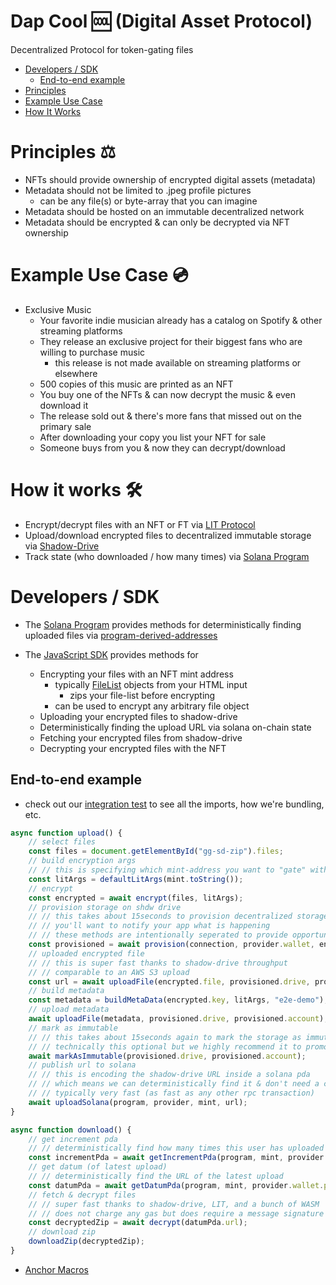 # Dap Cool 🆒 (Digital Asset Protocol)

Decentralized Protocol for token-gating files

* [Developers / SDK](#developers--sdk)
    * [End-to-end example](#end-to-end-example)
* [Principles](#principles-)
* [Example Use Case](#example-use-case-)
* [How It Works](#how-it-works-%EF%B8%8F)

# Principles ⚖️

* NFTs should provide ownership of encrypted digital assets (metadata)
* Metadata should not be limited to .jpeg profile pictures
    * can be any file(s) or byte-array that you can imagine
* Metadata should be hosted on an immutable decentralized network
* Metadata should be encrypted & can only be decrypted via NFT ownership

# Example Use Case 💿

* Exclusive Music
    * Your favorite indie musician already has a catalog on Spotify & other streaming platforms
    * They release an exclusive project for their biggest fans who are willing to purchase music
        * this release is not made available on streaming platforms or elsewhere
    * 500 copies of this music are printed as an NFT
    * You buy one of the NFTs & can now decrypt the music & even download it
    * The release sold out & there's more fans that missed out on the primary sale
    * After downloading your copy you list your NFT for sale
    * Someone buys from you & now they can decrypt/download

# How it works 🛠️

* Encrypt/decrypt files with an NFT or FT via [LIT Protocol](https://litprotocol.com/)
* Upload/download encrypted files to decentralized immutable storage
  via [Shadow-Drive](https://docs.genesysgo.com/shadow/)
* Track state (who downloaded / how many times) via [Solana Program](./programs/dap-protocol/src/lib.rs)

# Developers / SDK

* The [Solana Program](./programs/dap-protocol/src/lib.rs) provides methods for deterministically finding uploaded files
  via [program-derived-addresses](https://docs.solana.com/developing/programming-model/calling-between-programs#hash-based-generated-program-addresses)

* The [JavaScript SDK](./sdk/src/index.js) provides methods for
    * Encrypting your files with an NFT mint address
        * typically [FileList](https://developer.mozilla.org/en-US/docs/Web/API/FileList) objects from your HTML input
            * zips your file-list before encrypting
        * can be used to encrypt any arbitrary file object
    * Uploading your encrypted files to shadow-drive
    * Deterministically finding the upload URL via solana on-chain state
    * Fetching your encrypted files from shadow-drive
    * Decrypting your encrypted files with the NFT

## End-to-end example

* check out our [integration test](./it/src/index.js) to see all the imports, how we're bundling, etc.

```javascript
async function upload() {
    // select files
    const files = document.getElementById("gg-sd-zip").files;
    // build encryption args
    // // this is specifying which mint-address you want to "gate" with
    const litArgs = defaultLitArgs(mint.toString());
    // encrypt
    const encrypted = await encrypt(files, litArgs);
    // provision storage on shdw drive
    // // this takes about 15seconds to provision decentralized storage
    // // you'll want to notify your app what is happening
    // // these methods are intentionally seperated to provide opportunity to notify progress
    const provisioned = await provision(connection, provider.wallet, encrypted.file);
    // uploaded encrypted file
    // // this is super fast thanks to shadow-drive throughput
    // // comparable to an AWS S3 upload
    const url = await uploadFile(encrypted.file, provisioned.drive, provisioned.account);
    // build metadata
    const metadata = buildMetaData(encrypted.key, litArgs, "e2e-demo");
    // upload metadata
    await uploadFile(metadata, provisioned.drive, provisioned.account);
    // mark as immutable
    // // this takes about 15seconds again to mark the storage as immutable
    // // technically this optional but we highly recommend it to promote web3 ethos
    await markAsImmutable(provisioned.drive, provisioned.account);
    // publish url to solana
    // // this is encoding the shadow-drive URL inside a solana pda
    // // which means we can deterministically find it & don't need a centralized index
    // // typically very fast (as fast as any other rpc transaction)
    await uploadSolana(program, provider, mint, url);
}

async function download() {
    // get increment pda
    // // deterministically find how many times this user has uploaded behind this mint
    const incrementPda = await getIncrementPda(program, mint, provider.wallet.publicKey);
    // get datum (of latest upload)
    // // deterministically find the URL of the latest upload
    const datumPda = await getDatumPda(program, mint, provider.wallet.publicKey, incrementPda.increment);
    // fetch & decrypt files
    // // super fast thanks to shadow-drive, LIT, and a bunch of WASM
    // // does not charge any gas but does require a message signature (to prove ownership of the mint)
    const decryptedZip = await decrypt(datumPda.url);
    // download zip
    downloadZip(decryptedZip);
}
```

* [Anchor Macros](https://docs.rs/anchor-lang/latest/anchor_lang/derive.Accounts.html)
